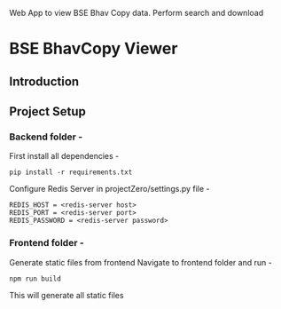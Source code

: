 Web App to view BSE Bhav Copy data.
Perform search and download

# BSE BhavCopy Viewer

## Introduction


## Project Setup


### Backend folder - 
First install all dependencies -

```
pip install -r requirements.txt
```

Configure Redis Server in projectZero/settings.py file - 
```
REDIS_HOST = <redis-server host>
REDIS_PORT = <redis-server port>
REDIS_PASSWORD = <redis-server password>
```


### Frontend folder -
Generate static files from frontend
Navigate to frontend folder and run - 

```
npm run build
```
This will generate all static files



